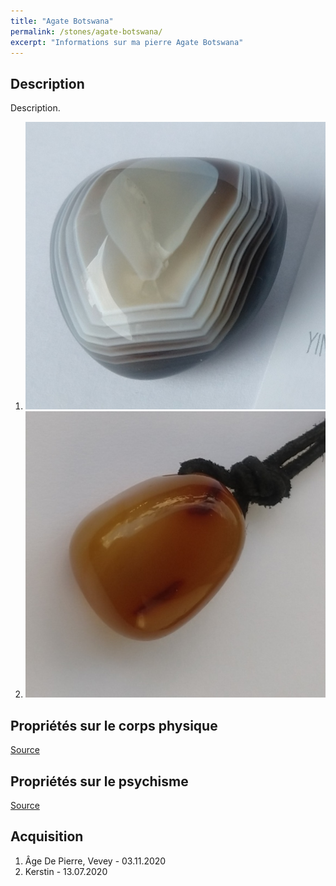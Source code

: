 ```yaml
---
title: "Agate Botswana"
permalink: /stones/agate-botswana/
excerpt: "Informations sur ma pierre Agate Botswana"
---
```


## Description
Description.

1. ![Agate Botswana](/images/stones/AgateBotswana_AgeDePierre_20201103_pourGwendoD.jpg "Agate Botswana")
1. ![Agate Botswana](/images/stones/AgateBotswana_Kerstin_20200713.jpg "Agate Botswana")

## Propriétés sur le corps physique


[Source](https://)


## Propriétés sur le psychisme


[Source](https://)

## Acquisition

1. Âge De Pierre, Vevey - 03.11.2020
1. Kerstin - 13.07.2020
